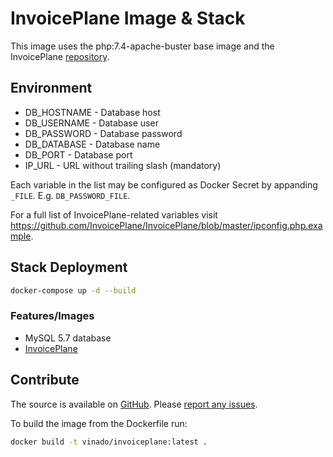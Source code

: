 # InvoicePlane Image & Stack

This image uses the php:7.4-apache-buster base image and the InvoicePlane [repository](https://github.com/InvoicePlane/InvoicePlane).

## Environment

- DB_HOSTNAME - Database host
- DB_USERNAME - Database user
- DB_PASSWORD - Database password
- DB_DATABASE - Database name
- DB_PORT - Database port
- IP_URL - URL without trailing slash (mandatory)

Each variable in the list may be configured as Docker Secret by appanding `_FILE`. E.g. `DB_PASSWORD_FILE`.

For a full list of InvoicePlane-related variables visit https://github.com/InvoicePlane/InvoicePlane/blob/master/ipconfig.php.example.

## Stack Deployment

```sh
docker-compose up -d --build
```

### Features/Images

- MySQL 5.7 database
- [InvoicePlane](https://github.com/V1ncNet/docker/tree/master/invoiceplane)

## Contribute

The source is available on [GitHub](https://github.com/V1ncNet/docker). Please [report any issues](https://github.com/V1ncNet/docker/issues).

To build the image from the Dockerfile run:

```sh
docker build -t vinado/invoiceplane:latest .
```
